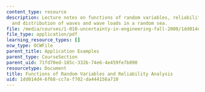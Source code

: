 ```yaml
---
content_type: resource
description: Lecture notes on functions of random variables, reliability analysis,
  and distribution of waves and wave loads in a random sea.
file: /media/courses/1-010-uncertainty-in-engineering-fall-2008/1dd014d46f68cc7af702da444156a710_app_12.pdf
file_type: application/pdf
learning_resource_types: []
ocw_type: OCWFile
parent_title: Application Examples
parent_type: CourseSection
parent_uid: 71fd70ed-185c-332b-74e6-4e459fe7b890
resourcetype: Document
title: Functions of Random Variables and Reliability Analysis
uid: 1dd014d4-6f68-cc7a-f702-da444156a710
---
```

